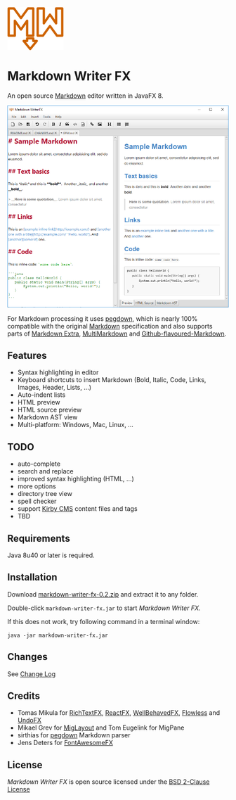 ![Markdown Writer FX](images/markdownwriterfx.png)

Markdown Writer FX
==================

An open source [Markdown] editor written in JavaFX 8.

![Markdown Writer FX Screenshot](images/screenshot.png)

For Markdown processing it uses [pegdown], which is nearly 100% compatible with the original [Markdown] specification and also supports parts of [Markdown Extra], [MultiMarkdown] and [Github-flavoured-Markdown].

Features
--------

  * Syntax highlighting in editor
  * Keyboard shortcuts to insert Markdown (Bold, Italic, Code, Links, Images, Header, Lists, ...)
  * Auto-indent lists
  * HTML preview
  * HTML source preview
  * Markdown AST view
  * Multi-platform: Windows, Mac, Linux, ...

TODO
----

  * auto-complete
  * search and replace
  * improved syntax highlighting (HTML, ...)
  * more options
  * directory tree view
  * spell checker
  * support [Kirby CMS](http://getkirby.com/) content files and tags
  * TBD

Requirements
------------

Java 8u40 or later is required.

Installation
------------

Download
[markdown-writer-fx-0.2.zip](https://github.com/JFormDesigner/markdown-writer-fx/releases/download/0.2/markdown-writer-fx-0.2.zip)
and extract it to any folder.

Double-click `markdown-writer-fx.jar` to start *Markdown Writer FX*.

If this does not work, try following command in a terminal window:

```
java -jar markdown-writer-fx.jar
```

Changes
-------

See [Change Log](CHANGES.md)

Credits
-------

  * Tomas Mikula for [RichTextFX], [ReactFX], [WellBehavedFX], [Flowless] and [UndoFX]
  * Mikael Grev for [MigLayout] and Tom Eugelink for MigPane
  * sirthias for [pegdown] Markdown parser
  * Jens Deters for [FontAwesomeFX]

License
-------

*Markdown Writer FX* is open source licensed under the [BSD 2-Clause License](LICENSE)

   [Markdown]: http://daringfireball.net/projects/markdown/
   [pegdown]: https://github.com/sirthias/pegdown
   [Markdown Extra]: https://michelf.ca/projects/php-markdown/extra/
   [MultiMarkdown]: http://fletcherpenney.net/multimarkdown/
   [Github-flavoured-Markdown]: https://help.github.com/articles/github-flavored-markdown/
   [MigLayout]: https://github.com/mikaelgrev/miglayout
   [RichTextFX]: https://github.com/TomasMikula/RichTextFX
   [ReactFX]: https://github.com/TomasMikula/ReactFX
   [WellBehavedFX]: https://github.com/TomasMikula/WellBehavedFX
   [Flowless]: https://github.com/TomasMikula/Flowless
   [UndoFX]: https://github.com/TomasMikula/UndoFX
   [FontAwesomeFX]: https://bitbucket.org/Jerady/fontawesomefx
